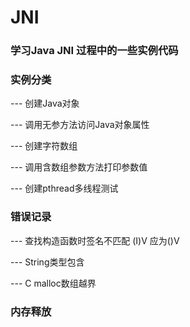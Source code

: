 # JNI

### 学习Java JNI 过程中的一些实例代码


### 实例分类

--- 创建Java对象

--- 调用无参方法访问Java对象属性

--- 创建字符数组

--- 调用含数组参数方法打印参数值

--- 创建pthread多线程测试



### 错误记录

 --- 查找构造函数时签名不匹配 (I)V 应为()V

 --- String类型包含

 --- C malloc数组越界

 
### 内存释放
 
